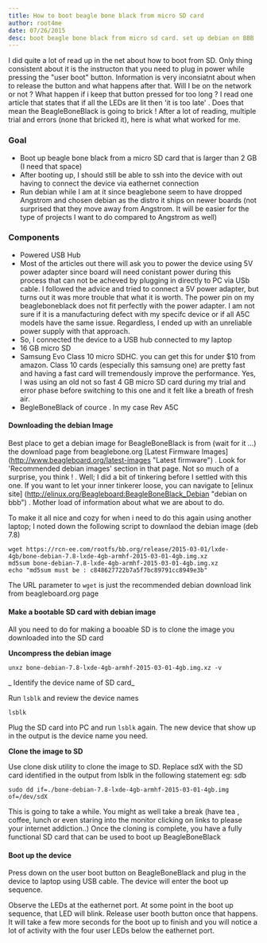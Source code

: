 ```yaml
---
title: How to boot beagle bone black from micro SD card
author: root4me
date: 07/26/2015
desc: boot beagle bone black from micro sd card. set up debian on BBB
---
```


 I did quite a lot of read up in the net about how to boot from SD. Only thing consistent about it is the instructon that you need to plug in power while pressing the "user boot" button. Information is very inconsiatnt about when to release the button and what happens after that. Will I be on the network or not ? What happen if i keep that button pressed for too long ? 
I read one article that states that if all the LEDs are lit then 'it is too late' . Does that mean the BeagleBoneBlack is going to brick ! After a lot of reading, multiple trial and errors (none that bricked it), here is what what worked for me.

### Goal
*  Boot up beagle bone black from a micro SD card that is larger than 2 GB (I need that space)
*  After booting up, I should still be able to ssh into the device with out having to connect the device via eathernet connection
*  Run debian while I am at it since beaglebone seem to have dropped Angstrom and chosen debian as the distro it ships on newer boards (not surprised that they move away from Angstrom. It will be easier for the type of projects I want to do compared to Angstrom as well)

### Components
*  Powered USB Hub
  *  Most of the articles out there will ask you to power the device using 5V power adapter since board will need conistant power during this process that can not be acheved by plugging in directly to PC via USb cable. I followed the advice and tried to connect a 5V power adapter, but turns out it was more trouble that what it is worth. The power pin on my beagleboneblack does not fit perfectly with the power adapter. I am not sure if it is a manufacturing defect with my specifc device or if all A5C models have the same issue. Regardless, I ended up with an unreliable power supply with that approach.
  *  So, I connected the device to a USB hub connected to my laptop
*  16 GB micro SD
  *  Samsung Evo Class 10 micro SDHC. you can get this for under $10 from amazon. Class 10 cards (especially this samsung one) are pretty fast and having a fast card will tremendously improve the performance. Yes, I was using an old not so fast 4 GB micro SD card during my trial and error phase before switching to this one and it felt like a breath of fresh air.
* BegleBoneBlack of cource . In my case Rev A5C  


#### Downloading the debian Image

Best place to get a debian image for BeagleBoneBlack is from (wait for it ...) the download page from beaglebone.org 
[Latest Firmware Images] (http://www.beagleboard.org/latest-images "Latest firmware") . 
Look for 'Recommended debian images' section in that page. Not so much of a surprise, you think ! . Well; I did a  bit of tinkering before I settled with this one.
If you want to let your inner tinkerer loose, you can navigate to [elinux site] (http://elinux.org/Beagleboard:BeagleBoneBlack_Debian "debian on bbb") . Mother load of information about what we are about to do.

To make it all nice and cozy for when i need to do this again using another laptop; I noted down the following script to downlaod the debian image (deb 7.8)

	wget https://rcn-ee.com/rootfs/bb.org/release/2015-03-01/lxde-4gb/bone-debian-7.8-lxde-4gb-armhf-2015-03-01-4gb.img.xz 
	md5sum bone-debian-7.8-lxde-4gb-armhf-2015-03-01-4gb.img.xz
	echo "md5sum must be : c848627722b7a5f7bc89791cc8949e3b"

The URL parameter to  ```wget``` is just the recommended debian download link from beagleboard.org page

#### Make a bootable SD card with debian image  

All you need to do for making a booable SD is to clone the image you downloaded into the SD card   

**Uncompress the debian image**  
	
	unxz bone-debian-7.8-lxde-4gb-armhf-2015-03-01-4gb.img.xz -v

_ Identify the device name of SD card_  

Run ``` lsblk ``` and review the device names  

	lsblk  

Plug the SD card into PC and run ``` lsblk ``` again. The new device that show up in the output is the device name you need.  

**Clone the image to SD**  

Use clone disk utility to clone the image to SD. Replace sdX with the SD card identified in the output from lsblk in the following statement eg: sdb  

	sudo dd if=./bone-debian-7.8-lxde-4gb-armhf-2015-03-01-4gb.img of=/dev/sdX  

This is going to take a while. You might as well take a break (have tea , coffee, lunch or even staring into the monitor clicking on links to please your internet addiction..)
Once the cloning is complete, you have a fully functional SD card that can be used to boot up BeagleBoneBlack

#### Boot up the device  

 Press down on the user boot button on BeagleBoneBlack and plug in the device to laptop using USB cable. The device will enter the boot up sequence.  

Observe the LEDs at the eathernet port. At some point in the boot up sequence, that LED will blink. Release user booth button once that happens. 
It will take a few more seconds for the boot up to finish and you will notice a lot of activity with the four user LEDs below the eathernet port.

